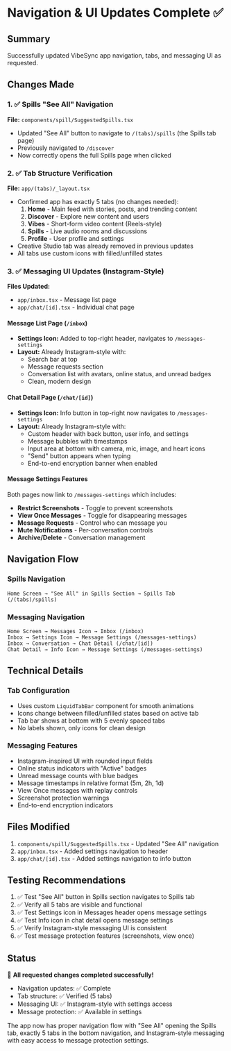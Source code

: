 # Navigation & UI Updates Complete ✅

## Summary
Successfully updated VibeSync app navigation, tabs, and messaging UI as requested.

## Changes Made

### 1. ✅ Spills "See All" Navigation
**File:** `components/spill/SuggestedSpills.tsx`
- Updated "See All" button to navigate to `/(tabs)/spills` (the Spills tab page)
- Previously navigated to `/discover`
- Now correctly opens the full Spills page when clicked

### 2. ✅ Tab Structure Verification
**File:** `app/(tabs)/_layout.tsx`
- Confirmed app has exactly 5 tabs (no changes needed):
  1. **Home** - Main feed with stories, posts, and trending content
  2. **Discover** - Explore new content and users
  3. **Vibes** - Short-form video content (Reels-style)
  4. **Spills** - Live audio rooms and discussions
  5. **Profile** - User profile and settings
- Creative Studio tab was already removed in previous updates
- All tabs use custom icons with filled/unfilled states

### 3. ✅ Messaging UI Updates (Instagram-Style)
**Files Updated:**
- `app/inbox.tsx` - Message list page
- `app/chat/[id].tsx` - Individual chat page

#### Message List Page (`/inbox`)
- **Settings Icon:** Added to top-right header, navigates to `/messages-settings`
- **Layout:** Already Instagram-style with:
  - Search bar at top
  - Message requests section
  - Conversation list with avatars, online status, and unread badges
  - Clean, modern design

#### Chat Detail Page (`/chat/[id]`)
- **Settings Icon:** Info button in top-right now navigates to `/messages-settings`
- **Layout:** Already Instagram-style with:
  - Custom header with back button, user info, and settings
  - Message bubbles with timestamps
  - Input area at bottom with camera, mic, image, and heart icons
  - "Send" button appears when typing
  - End-to-end encryption banner when enabled

#### Message Settings Features
Both pages now link to `/messages-settings` which includes:
- **Restrict Screenshots** - Toggle to prevent screenshots
- **View Once Messages** - Toggle for disappearing messages
- **Message Requests** - Control who can message you
- **Mute Notifications** - Per-conversation controls
- **Archive/Delete** - Conversation management

## Navigation Flow

### Spills Navigation
```
Home Screen → "See All" in Spills Section → Spills Tab (/(tabs)/spills)
```

### Messaging Navigation
```
Home Screen → Messages Icon → Inbox (/inbox)
Inbox → Settings Icon → Message Settings (/messages-settings)
Inbox → Conversation → Chat Detail (/chat/[id])
Chat Detail → Info Icon → Message Settings (/messages-settings)
```

## Technical Details

### Tab Configuration
- Uses custom `LiquidTabBar` component for smooth animations
- Icons change between filled/unfilled states based on active tab
- Tab bar shows at bottom with 5 evenly spaced tabs
- No labels shown, only icons for clean design

### Messaging Features
- Instagram-inspired UI with rounded input fields
- Online status indicators with "Active" badges
- Unread message counts with blue badges
- Message timestamps in relative format (5m, 2h, 1d)
- View Once messages with replay controls
- Screenshot protection warnings
- End-to-end encryption indicators

## Files Modified
1. `components/spill/SuggestedSpills.tsx` - Updated "See All" navigation
2. `app/inbox.tsx` - Added settings navigation to header
3. `app/chat/[id].tsx` - Added settings navigation to info button

## Testing Recommendations
1. ✅ Test "See All" button in Spills section navigates to Spills tab
2. ✅ Verify all 5 tabs are visible and functional
3. ✅ Test Settings icon in Messages header opens message settings
4. ✅ Test Info icon in chat detail opens message settings
5. ✅ Verify Instagram-style messaging UI is consistent
6. ✅ Test message protection features (screenshots, view once)

## Status
🎉 **All requested changes completed successfully!**

- Navigation updates: ✅ Complete
- Tab structure: ✅ Verified (5 tabs)
- Messaging UI: ✅ Instagram-style with settings access
- Message protection: ✅ Available in settings

The app now has proper navigation flow with "See All" opening the Spills tab, exactly 5 tabs in the bottom navigation, and Instagram-style messaging with easy access to message protection settings.
